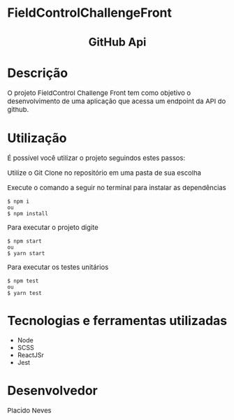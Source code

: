 # FieldControlChallengeFront

<div>
   <h2 align="center" style="font-size: 25px;margin-bottom: 2rem;">GitHub Api</h2>
   <div align="center">
   </div>
</div>

# Descrição

<div style="margin-bottom:2rem;">

<p style="font-size: 15px">O projeto FieldControl Challenge Front tem como objetivo o desenvolvimento de uma aplicação que acessa um  endpoint da API do github.</p>
</div>

# Utilização

<p style="font-size: 15px">É possível você utilizar o projeto seguindos estes passos:</p>
<p style="font-size: 15px">Utilize o Git Clone no repositório em uma pasta de sua escolha</p>



<p style="font-size: 15px">Execute o comando a seguir no terminal para instalar as dependências</p>

```
$ npm i
ou
$ npm install
```

<p style="font-size: 15px">Para executar o projeto digite</p>

```
$ npm start 
ou 
$ yarn start 
```



<p style="font-size: 15px">Para executar os testes unitários</p>

```
$ npm test
ou 
$ yarn test
```

# Tecnologias e ferramentas utilizadas

<div >
<ul>
<li>Node</li>
<li>SCSS</li>
<li>ReactJSr</li>
<li>Jest</li>

</ul>

</div>

# Desenvolvedor

<p style="font-size: 15px">Placido Neves</p>

